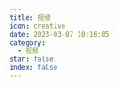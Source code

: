 ```yaml
---
title: 视频
icon: creative
date: 2023-03-07 10:16:05
category:
  - 视频
star: false
index: false
---
```



<AutoCatalog base='/video/' />
